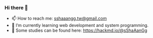 ### Hi there 👋
- 📫 How to reach me: sshaaangg.tw@gmail.com
- 🌱 I’m currently learning web development and system programming.
- 📖 Some studies can be found here: https://hackmd.io/@sShaAanGg

<!-- flag: nonCTF{praise_the_☀️!}
- 📖 Some studies can be found here: https://hackmd.io/@sShaAanGg
-->

<!--
**sShaAanGg/sShaAanGg** is a ✨ _special_ ✨ repository because its `README.md` (this file) appears on your GitHub profile.

Here are some ideas to get you started:

- 🔭 I’m currently working on ...
- 🌱 I’m currently learning ...
- 👯 I’m looking to collaborate on ...
- 🤔 I’m looking for help with ...
- 💬 Ask me about ...
- 📫 How to reach me: ...
- 😄 Pronouns: ...
- ⚡ Fun fact: ...

-->
